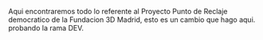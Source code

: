 Aqui encontraremos todo lo referente al Proyecto Punto de Reclaje democratico de la Fundacion 3D Madrid, esto es un cambio que hago aqui. probando la rama DEV.